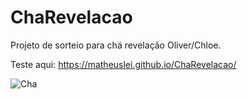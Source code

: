 # ChaRevelacao

Projeto de sorteio para chá revelação Oliver/Chloe. 


Teste aqui: https://matheuslei.github.io/ChaRevelacao/


![Cha](https://user-images.githubusercontent.com/65515537/192274352-e8e7a8f5-02cc-423f-a601-6a3f87828ca3.gif)
